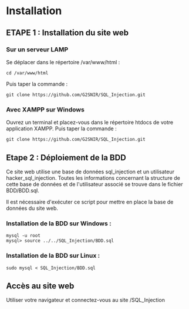 # Installation

## ETAPE 1 : Installation du site web

### Sur un serveur LAMP

Se déplacer dans le répertoire /var/www/html :

    cd /var/www/html

Puis taper la commande :

    git clone https://github.com/G2SNIR/SQL_Injection.git

### Avec XAMPP sur Windows

Ouvrez un terminal et placez-vous dans le répertoire htdocs de votre application XAMPP. Puis taper la commande :

    git clone https://github.com/G2SNIR/SQL_Injection.git

## Etape 2 : Déploiement de la BDD

Ce site web utilise une base de données sql_injection et un utilisateur hacker_sql_injection. Toutes les informations concernant la structure de cette base de données et de l'utilisateur associé se trouve dans le fichier BDD/BDD.sql.

Il est nécessaire d'exécuter ce script pour mettre en place la base de données du site web.

### Installation de la BDD sur Windows :

    mysql -u root
    mysql> source ../../SQL_Injection/BDD.sql

### Installation de la BDD sur Linux :

    sudo mysql < SQL_Injection/BDD.sql

## Accès au site web

Utiliser votre navigateur et connectez-vous au site /SQL_Injection
